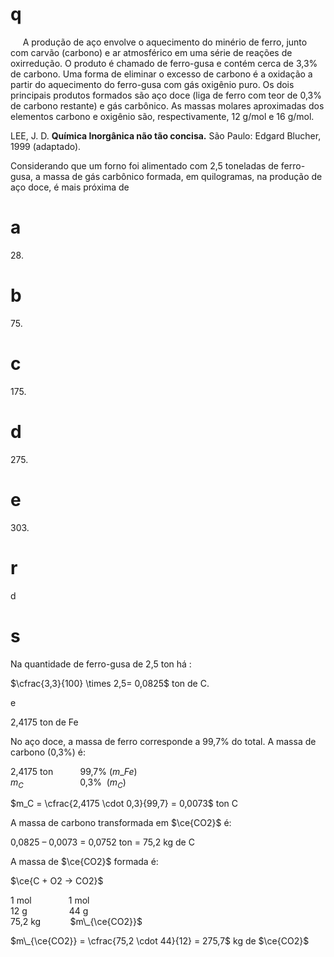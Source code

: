 # q
     A produção de aço envolve o aquecimento do minério de ferro, junto com carvão (carbono) e ar atmosférico em uma série de reações de oxirredução. O produto é chamado de ferro-gusa e contém cerca de 3,3% de carbono. Uma forma de eliminar o excesso de carbono é a oxidação a partir do aquecimento do ferro-gusa com gás oxigênio puro. Os dois principais produtos formados são aço doce (liga de ferro com teor de 0,3% de carbono restante) e gás carbônico. As massas molares aproximadas dos elementos carbono e oxigênio são, respectivamente, 12 g/mol e 16 g/mol.

LEE, J. D. **Química Inorgânica não tão concisa.** São Paulo: Edgard Blucher, 1999 (adaptado).

Considerando que um forno foi alimentado com 2,5 toneladas de ferro-gusa, a massa de gás carbônico formada, em quilogramas, na produção de aço doce, é mais próxima de

# a
28\.

# b
75\.

# c
175\.

# d
275\.

# e
303\.

# r
d

# s
Na quantidade de ferro-gusa de 2,5 ton há : 

$\cfrac{3,3}{100} \times 2,5= 0,0825$ ton de C.

e

2,4175 ton de Fe

No aço doce, a massa de ferro corresponde a 99,7% do total. A massa de carbono (0,3%) é:

2,4175 ton           99,7% ($m\_{Fe}$)\
$m_C$                       0,3%  ($m_C$)

$m_C = \cfrac{2,4175 \cdot 0,3}{99,7} = 0,0073$ ton C

A massa de carbono transformada em $\ce{CO2}$ é:

0,0825 – 0,0073 = 0,0752 ton = 75,2 kg de C

A massa de $\ce{CO2}$ formada é:

$\ce{C + O2 -> CO2}$

1 mol               1 mol\
12 g                 44 g\
75,2 kg            $m\_{\ce{CO2}}$

$m\_{\ce{CO2}} = \cfrac{75,2 \cdot 44}{12} = 275,7$ kg de $\ce{CO2}$
